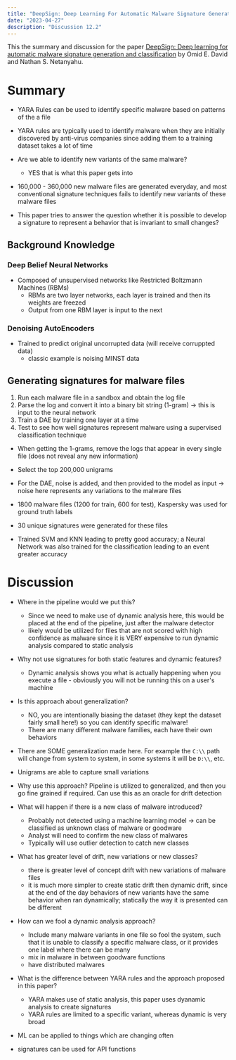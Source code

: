 ```yaml
---
title: "DeepSign: Deep Learning For Automatic Malware Signature Generation And Classification"
date: "2023-04-27"
description: "Discussion 12.2"
---
```


This the summary and discussion for the paper [DeepSign: Deep learning for automatic malware signature generation and classification](https://ieeexplore.ieee.org/document/7280815) by Omid E. David and Nathan S. Netanyahu.

# Summary
- YARA Rules can be used to identify specific malware based on patterns of the a file
- YARA rules are typically used to identify malware when they are initially discovered by anti-virus companies since adding them to a training dataset takes a lot of time

- Are we able to identify new variants of the same malware?
  - YES that is what this paper gets into

- 160,000 - 360,000 new malware files are generated everyday, and most conventional signature techniques fails to identify new variants of these malware files

- This paper tries to answer the question whether it is possible to develop a signature to represent a behavior that is invariant to small changes?

## Background Knowledge

### Deep Belief Neural Networks
- Composed of unsupervised networks like Restricted Boltzmann
Machines (RBMs)
  - RBMs are two layer networks, each layer is trained and then its weights are freezed
  - Output from one RBM layer is input to the next

### Denoising AutoEncoders
- Trained to predict original uncorrupted data (will receive corruppted data)
  - classic example is noising MINST data

## Generating signatures for malware files
1. Run each malware file in a sandbox and obtain the log file
2. Parse the log and convert it into a binary bit string (1-gram) -> this is input to the neural network
3. Train a DAE by training one layer at a time
4. Test to see how well signatures represent malware using a supervised classification technique

- When getting the 1-grams, remove the logs that appear in every single file (does not reveal any new information)
- Select the top 200,000 unigrams

- For the DAE, noise is added, and then provided to the model as input -> noise here represents any variations to the malware files

- 1800 malware files (1200 for train, 600 for test), Kaspersky was used for ground truth labels
- 30 unique signatures were generated for these files
- Trained SVM and KNN leading to pretty good accuracy; a Neural Network was also trained for the classification leading to an event greater accuracy

# Discussion
- Where in the pipeline would we put this?
  - Since we need to make use of dynamic analysis here, this would be placed at the end of the pipeline, just after the malware detector
  - likely would be utilized for files that are not scored with high confidence as malware since it is VERY expensive to run dynamic analysis compared to static analysis

- Why not use signatures for both static features and dynamic features?
  - Dynamic analysis shows you what is actually happening when you execute a file - obviously you will not be running this on a user's machine

- Is this approach about generalization?
  - NO, you are intentionally biasing the dataset (they kept the dataset fairly small here!) so you can identify specific malware!
  - There are many different malware families, each have their own behaviors

- There are SOME generalization made here. For example the `C:\\` path will change from system to system, in some systems it will be `D:\\`, etc.

- Unigrams are able to capture small variations

- Why use this approach? Pipeline is utilized to generalized, and then you go fine grained if required. Can use this as an oracle for drift detection

- What will happen if there is a new class of malware introduced?
  - Probably not detected using a machine learning model -> can be classified as unknown class of malware or goodware
  - Analyst will need to confirm the new class of malwares
  - Typically will use outlier detection to catch new classes

- What has greater level of drift, new variations or new classes?
  - there is greater level of concept drift with new variations of malware files
  - it is much more simpler to create static drift then dynamic drift, since at the end of the day behaviors of new variants have the same behavior when ran dynamically; statically the way it is presented can be different

- How can we fool a dynamic analysis approach?
  - Include many malware variants in one file so fool the system, such that it is unable to classify a specific malware class, or it provides one label where there can be many
  - mix in malware in between goodware functions
  - have distributed malwares

- What is the difference between YARA rules and the approach proposed in this paper?
  - YARA makes use of static analysis, this paper uses dyanamic analysis to create signatures
  - YARA rules are limited to a specific variant, whereas dynamic is very broad

- ML can be applied to things which are changing often
- signatures can be used for API functions